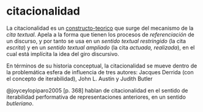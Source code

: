 # citacionalidad

La citacionalidad es un [constructo-teorico](constructo-teorico.md) que surge del mecanismo de la *cita textual*. Apela a la forma que tienen los procesos de *referenciación* de un discurso, y por tanto se usa en un *sentido textual restringido* (la cita *escrita*) y en un *sentido textual ampliado* (la cita *actuada, realizada*), en el cual está implícita la idea del giro discursivo.

En términos de su historia conceptual, la citacionalidad se mueve dentro de la problemática esfera de influencia de tres autores: Jacques Derrida (con el concepto de iterabilidad), John L. Austin y Judith Butler

@joyceylopiparo2005 [p. 368] hablan de citacionalidad en el sentido de iterabilidad performativa de representaciones anteriores, en un sentido *butleriano*.
